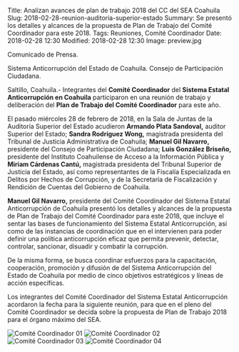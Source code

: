 Title: Analizan avances de plan de trabajo 2018 del CC del SEA Coahuila
Slug: 2018-02-28-reunion-auditoria-superior-estado
Summary: Se presentó los detalles y alcances de la propuesta de Plan de Trabajo del Comité Coordinador para este 2018.
Tags: Reuniones, Comité Coordinador
Date: 2018-02-28 12:30
Modified: 2018-02-28 12:30
Image: preview.jpg


Comunicado de Prensa.

Sistema Anticorrupción del Estado de Coahuila. Consejo de Participación Ciudadana.

Saltillo, Coahuila.- Integrantes del **Comité Coordinador** del
**Sistema Estatal Anticorrupción en Coahuila** participaron en una
reunión de trabajo y deliberación del **Plan de Trabajo del Comité
Coordinador** para este año.

El pasado miércoles 28 de febrero de 2018, en la Sala de Juntas de la
Auditoría Superior del Estado acudieron **Armando Plata Sandoval,**
auditor Superior del Estado; **Sandra Rodríguez Wong,** magistrada
presidenta del Tribunal de Justicia Administrativa de Coahuila;
**Manuel Gil Navarro,** presidente del Consejo de Participación
Ciudadana; **Luis González Briseño,** presidente del Instituto
Coahuilense de Acceso a la Información Pública y **Miriam Cárdenas
Cantú,** magistrada presidenta del Tribunal Superior de Justicia del
Estado, así como representantes de la Fiscalía Especializada en Delitos
por Hechos de Corrupción, y de la Secretaría de Fiscalización y
Rendición de Cuentas del Gobierno de Coahuila.

**Manuel Gil Navarro,** presidente del Comité Coordinador del Sistema
Estatal Anticorrupción de Coahuila presentó los detalles y alcances de
la propuesta de Plan de Trabajo del Comité Coordinador para este 2018,
que incluye el sentar las bases de funcionamiento del Sistema Estatal
Anticorrupción, así como de las instancias de coordinación que en el
intervienen para poder definir una política anticorrupción eficaz que
permita prevenir, detectar, controlar, sancionar, disuadir y combatir
la corrupción.

De la misma forma, se busca coordinar esfuerzos para la capacitación,
cooperación, promoción y difusión de del Sistema Anticorrupción del
Estado de Coahuila por medio de cinco objetivos estratégicos y líneas
de acción específicas.

Los integrantes del Comité Coordinador del Sistema Estatal
Anticorrupción acordaron la fecha para la siguiente reunión, para que
en el pleno del Comité Coordinador se decida sobre la propuesta de Plan
de Trabajo 2018 para el órgano máximo del SEA.

<img class="img-fluid" src="comite-coordinador-01.jpg" alt="Comité Coordinador 01">

<img class="img-fluid" src="comite-coordinador-02.jpg" alt="Comité Coordinador 02">

<img class="img-fluid" src="comite-coordinador-03.jpg" alt="Comité Coordinador 03">

<img class="img-fluid" src="comite-coordinador-04.jpg" alt="Comité Coordinador 04">

